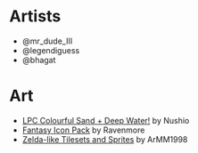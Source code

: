 # Artists
- @mr_dude_III
- @legendiguess
- @bhagat

# Art

- [LPC Colourful Sand + Deep Water!](https://opengameart.org/content/lpc-colorful-sand-deep-water) by Nushio
- [Fantasy Icon Pack](https://opengameart.org/content/fantasy-icon-pack-by-ravenmore-0)  by Ravenmore
- [Zelda-like Tilesets and Sprites](https://opengameart.org/content/zelda-like-tilesets-and-sprites) by ArMM1998

